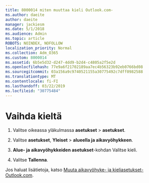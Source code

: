 ```yaml
---
title: 8000014 miten muuttaa kieli Outlook.com-
ms.author: daeite
author: daeite
manager: jackiesm
ms.date: 5/1/2018
ms.audience: Admin
ms.topic: article
ROBOTS: NOINDEX, NOFOLLOW
localization_priority: Normal
ms.collection: Adm_O365
ms.custom: 8000014
ms.assetid: 6b5e5d32-d247-4dd9-b2d4-c4805a2f5e2d
ms.openlocfilehash: 77e9a6f21702189aa7ec4b56323b92eb0766bd08
ms.sourcegitcommit: 03a156a9c9740521155a30775492c7dff0982588
ms.translationtype: MT
ms.contentlocale: fi-FI
ms.lasthandoff: 03/22/2019
ms.locfileid: "30775484"
---
```

# <a name="change-your-language"></a>Vaihda kieltä

1. Valitse oikeassa yläkulmassa **asetukset** \> **asetukset**.
    
2. Valitse **asetukset**, **Yleiset** \> **alueella ja aikavyöhykkeen**.
    
3. **Alue- ja aikavyöhykkeiden asetukset**-kohdan Valitse kieli.
    
4. Valitse **Tallenna**.
    
Jos haluat lisätietoja, katso [Muuta aikavyöhyke- ja kieliasetukset-Outlook.com](https://go.microsoft.com/fwlink/p/?linkid=873132).
  

